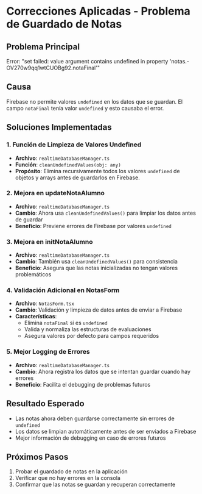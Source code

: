# Correcciones Aplicadas - Problema de Guardado de Notas

## Problema Principal
Error: "set failed: value argument contains undefined in property 'notas.-OV270w9qq1wtCUOBg92.notaFinal'"

## Causa
Firebase no permite valores `undefined` en los datos que se guardan. El campo `notaFinal` tenía valor `undefined` y esto causaba el error.

## Soluciones Implementadas

### 1. Función de Limpieza de Valores Undefined
- **Archivo**: `realtimeDatabaseManager.ts`
- **Función**: `cleanUndefinedValues(obj: any)`
- **Propósito**: Elimina recursivamente todos los valores `undefined` de objetos y arrays antes de guardarlos en Firebase.

### 2. Mejora en updateNotaAlumno
- **Archivo**: `realtimeDatabaseManager.ts`
- **Cambio**: Ahora usa `cleanUndefinedValues()` para limpiar los datos antes de guardar
- **Beneficio**: Previene errores de Firebase por valores `undefined`

### 3. Mejora en initNotaAlumno
- **Archivo**: `realtimeDatabaseManager.ts`
- **Cambio**: También usa `cleanUndefinedValues()` para consistencia
- **Beneficio**: Asegura que las notas inicializadas no tengan valores problemáticos

### 4. Validación Adicional en NotasForm
- **Archivo**: `NotasForm.tsx`
- **Cambio**: Validación y limpieza de datos antes de enviar a Firebase
- **Características**:
  - Elimina `notaFinal` si es `undefined`
  - Valida y normaliza las estructuras de evaluaciones
  - Asegura valores por defecto para campos requeridos

### 5. Mejor Logging de Errores
- **Archivo**: `realtimeDatabaseManager.ts`
- **Cambio**: Ahora registra los datos que se intentan guardar cuando hay errores
- **Beneficio**: Facilita el debugging de problemas futuros

## Resultado Esperado
- Las notas ahora deben guardarse correctamente sin errores de `undefined`
- Los datos se limpian automáticamente antes de ser enviados a Firebase
- Mejor información de debugging en caso de errores futuros

## Próximos Pasos
1. Probar el guardado de notas en la aplicación
2. Verificar que no hay errores en la consola
3. Confirmar que las notas se guardan y recuperan correctamente
